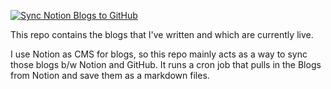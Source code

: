 [![Sync Notion Blogs to GitHub](https://github.com/ShubhamVerma1811/Blogs/actions/workflows/update-blogs.yml/badge.svg?branch=main&event=schedule)](https://github.com/ShubhamVerma1811/Blogs/actions/workflows/update-blogs.yml)

This repo contains the blogs that I've written and which are currently live.

I use Notion as CMS for blogs, so this repo mainly acts as a way to sync those blogs b/w Notion and GitHub.
It runs a cron job that pulls in the Blogs from Notion and save them as a markdown files.
